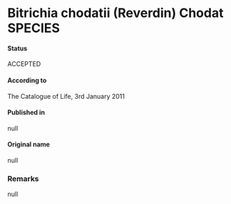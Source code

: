 Bitrichia chodatii (Reverdin) Chodat SPECIES
=======

#### Status
ACCEPTED

#### According to
The Catalogue of Life, 3rd January 2011

#### Published in
null

#### Original name
null

### Remarks
null